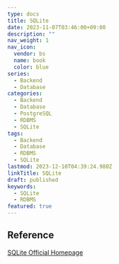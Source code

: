 ```yaml
---
type: docs
title: SQLite
date: 2023-11-07T03:46:00+09:00
description: ""
nav_weight: 1
nav_icon:
  vendor: bs
  name: book
  color: blue
series:
  - Backend
  - Database
categories:
  - Backend
  - Database
  - PostgreSQL
  - RDBMS
  - SQLite
tags:
  - Backend
  - Database
  - RDBMS
  - SQLite
lastmod: 2023-12-10T04:39:24.980Z
linkTitle: SQLite
draft: published
keywords:
  - SQLite
  - RDBMS
featured: true
---
```


## Reference

[SQLite Official Homepage](https://www.sqlite.org/index.html)
